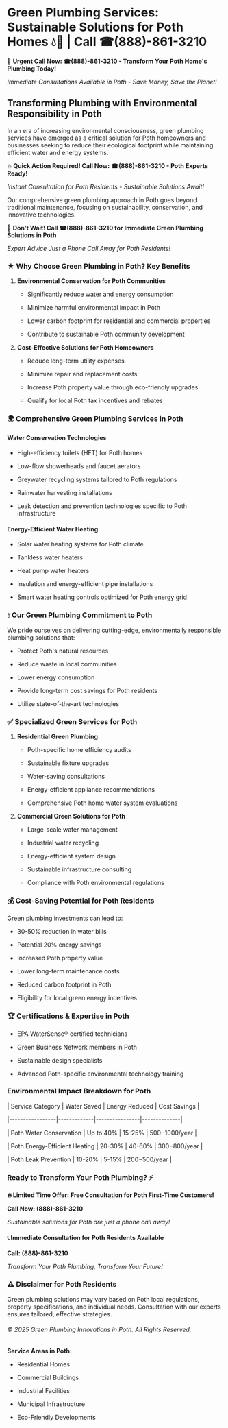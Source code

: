 # Green Plumbing Services: Sustainable Solutions for Poth Homes 💧🌿 | Call ☎(888)-861-3210

🚨 **Urgent Call Now: ☎(888)-861-3210 - Transform Your Poth Home's Plumbing Today!**
*Immediate Consultations Available in Poth - Save Money, Save the Planet!*

## Transforming Plumbing with Environmental Responsibility in Poth

In an era of increasing environmental consciousness, green plumbing services have emerged as a critical solution for Poth homeowners and businesses seeking to reduce their ecological footprint while maintaining efficient water and energy systems. 

🔥 **Quick Action Required! Call Now: ☎(888)-861-3210 - Poth Experts Ready!**
*Instant Consultation for Poth Residents - Sustainable Solutions Await!*

Our comprehensive green plumbing approach in Poth goes beyond traditional maintenance, focusing on sustainability, conservation, and innovative technologies.

🚨 **Don't Wait! Call ☎(888)-861-3210 for Immediate Green Plumbing Solutions in Poth**
*Expert Advice Just a Phone Call Away for Poth Residents!*

### ★ Why Choose Green Plumbing in Poth? Key Benefits

1. **Environmental Conservation for Poth Communities** 
   - Significantly reduce water and energy consumption
   - Minimize harmful environmental impact in Poth
   - Lower carbon footprint for residential and commercial properties
   - Contribute to sustainable Poth community development

2. **Cost-Effective Solutions for Poth Homeowners** 
   - Reduce long-term utility expenses
   - Minimize repair and replacement costs
   - Increase Poth property value through eco-friendly upgrades
   - Qualify for local Poth tax incentives and rebates

### 🌍 Comprehensive Green Plumbing Services in Poth

#### Water Conservation Technologies
- High-efficiency toilets (HET) for Poth homes
- Low-flow showerheads and faucet aerators
- Greywater recycling systems tailored to Poth regulations
- Rainwater harvesting installations
- Leak detection and prevention technologies specific to Poth infrastructure

#### Energy-Efficient Water Heating
- Solar water heating systems for Poth climate
- Tankless water heaters
- Heat pump water heaters
- Insulation and energy-efficient pipe installations
- Smart water heating controls optimized for Poth energy grid

### 💧 Our Green Plumbing Commitment to Poth

We pride ourselves on delivering cutting-edge, environmentally responsible plumbing solutions that:
- Protect Poth's natural resources
- Reduce waste in local communities
- Lower energy consumption
- Provide long-term cost savings for Poth residents
- Utilize state-of-the-art technologies

### ✅ Specialized Green Services for Poth

1. **Residential Green Plumbing**
   - Poth-specific home efficiency audits
   - Sustainable fixture upgrades
   - Water-saving consultations
   - Energy-efficient appliance recommendations
   - Comprehensive Poth home water system evaluations

2. **Commercial Green Solutions for Poth**
   - Large-scale water management
   - Industrial water recycling
   - Energy-efficient system design
   - Sustainable infrastructure consulting
   - Compliance with Poth environmental regulations

### 💰 Cost-Saving Potential for Poth Residents

Green plumbing investments can lead to:
- 30-50% reduction in water bills
- Potential 20% energy savings
- Increased Poth property value
- Lower long-term maintenance costs
- Reduced carbon footprint in Poth
- Eligibility for local green energy incentives

### 🏆 Certifications & Expertise in Poth

- EPA WaterSense® certified technicians
- Green Business Network members in Poth
- Sustainable design specialists
- Advanced Poth-specific environmental technology training

### Environmental Impact Breakdown for Poth

| Service Category | Water Saved | Energy Reduced | Cost Savings |
|-----------------|-------------|----------------|--------------|
| Poth Water Conservation | Up to 40% | 15-25% | $500-$1000/year |
| Poth Energy-Efficient Heating | 20-30% | 40-60% | $300-$800/year |
| Poth Leak Prevention | 10-20% | 5-15% | $200-$500/year |

### Ready to Transform Your Poth Plumbing? ⚡

**🔥 Limited Time Offer: Free Consultation for Poth First-Time Customers!**

**Call Now: (888)-861-3210**
*Sustainable solutions for Poth are just a phone call away!*

#### 📞 Immediate Consultation for Poth Residents Available

**Call: (888)-861-3210**
*Transform Your Poth Plumbing, Transform Your Future!*

### ⚠️ Disclaimer for Poth Residents

Green plumbing solutions may vary based on Poth local regulations, property specifications, and individual needs. Consultation with our experts ensures tailored, effective strategies.

###### © 2025 Green Plumbing Innovations in Poth. All Rights Reserved.

**Service Areas in Poth:** 
- Residential Homes
- Commercial Buildings
- Industrial Facilities
- Municipal Infrastructure
- Eco-Friendly Developments